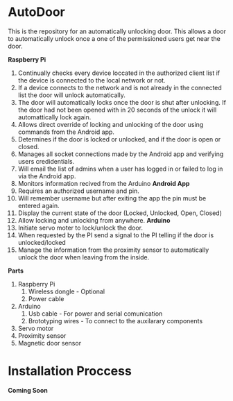 AutoDoor
========
This is the repository for an automatically unlocking door. This allows a door to automatically unlock once a one of the permissioned users get near the door. 

**Raspberry Pi**
  1. Continually checks every device loccated in the authorized client list if the device is connected to the local network or not.
  2. If a device connects to the network and is not already in the connected list the door will unlock automatically.
  3. The door will automatically locks once the door is shut after unlocking. If the door had not been opened with in 20 seconds of the unlock it will automattically lock again.
  4. Allows direct override of locking and unlocking of the door using commands from the Android app.
  5. Determines if the door is locked or unlocked, and if the door is open or closed.
  6. Manages all socket connections made by the Android app and verifying users credidentials.
  7. Will email the list of admins when a user has logged in or failed to log in via the Android app.
  8. Monitors information recived from the Arduino
**Android App**
  1. Requires an authorized username and pin.
  2. Will remember username but after exiting the app the pin must be entered again.
  3. Display the current state of the door (Locked, Unlocked, Open, Closed)
  4. Allow locking and unlocking from anywhere.
**Arduino**
  1. Initiate servo moter to lock/unlock the door.
  2. When requested by the PI send a signal to the PI telling if the door is unlocked/locked
  3. Manage the information from the proximity sensor to automatically unlock the door when leaving from the inside.

**Parts**
  1. Raspberry Pi
     1. Wireless dongle - Optional
     2. Power cable
  2. Arduino
     1. Usb cable - For power and serial comunication
     2. Brototyping wires - To connect to the auxilarary components
  3. Servo motor
  4. Proximity sensor
  5. Magnetic door sensor

**Installation Proccess**
=========================
**Coming Soon**

